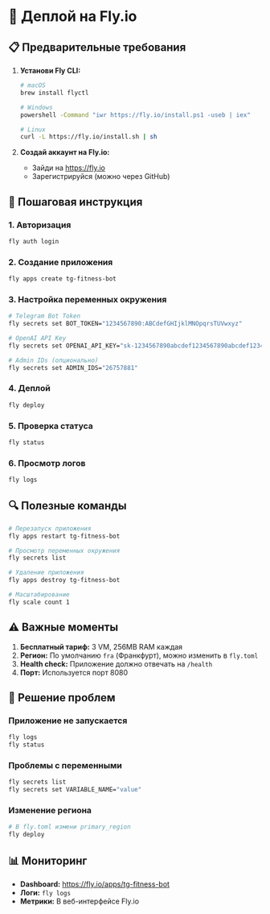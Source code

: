 # 🚀 Деплой на Fly.io

## 📋 Предварительные требования

1. **Установи Fly CLI:**
   ```bash
   # macOS
   brew install flyctl
   
   # Windows
   powershell -Command "iwr https://fly.io/install.ps1 -useb | iex"
   
   # Linux
   curl -L https://fly.io/install.sh | sh
   ```

2. **Создай аккаунт на Fly.io:**
   - Зайди на https://fly.io
   - Зарегистрируйся (можно через GitHub)

## 🔧 Пошаговая инструкция

### 1. Авторизация
```bash
fly auth login
```

### 2. Создание приложения
```bash
fly apps create tg-fitness-bot
```

### 3. Настройка переменных окружения
```bash
# Telegram Bot Token
fly secrets set BOT_TOKEN="1234567890:ABCdefGHIjklMNOpqrsTUVwxyz"

# OpenAI API Key
fly secrets set OPENAI_API_KEY="sk-1234567890abcdef1234567890abcdef1234567890abcdef"

# Admin IDs (опционально)
fly secrets set ADMIN_IDS="26757881"
```

### 4. Деплой
```bash
fly deploy
```

### 5. Проверка статуса
```bash
fly status
```

### 6. Просмотр логов
```bash
fly logs
```

## 🔍 Полезные команды

```bash
# Перезапуск приложения
fly apps restart tg-fitness-bot

# Просмотр переменных окружения
fly secrets list

# Удаление приложения
fly apps destroy tg-fitness-bot

# Масштабирование
fly scale count 1
```

## ⚠️ Важные моменты

1. **Бесплатный тариф:** 3 VM, 256MB RAM каждая
2. **Регион:** По умолчанию `fra` (Франкфурт), можно изменить в `fly.toml`
3. **Health check:** Приложение должно отвечать на `/health`
4. **Порт:** Используется порт 8080

## 🐛 Решение проблем

### Приложение не запускается
```bash
fly logs
fly status
```

### Проблемы с переменными
```bash
fly secrets list
fly secrets set VARIABLE_NAME="value"
```

### Изменение региона
```bash
# В fly.toml измени primary_region
fly deploy
```

## 📊 Мониторинг

- **Dashboard:** https://fly.io/apps/tg-fitness-bot
- **Логи:** `fly logs`
- **Метрики:** В веб-интерфейсе Fly.io
